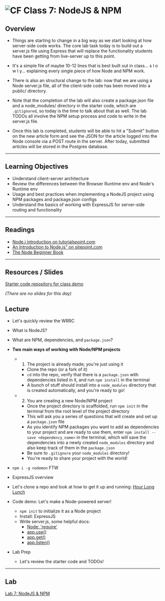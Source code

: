 ![CF](https://i.imgur.com/7v5ASc8.png)  Class 7: NodeJS & NPM
=======
## Overview
<!-- Provide a general overview of the daily concepts and processes that will be covered in lectures and labs -->

- Things are starting to change in a big way as we start looking at how server-side code works. The core lab task today is to build out a server.js file using Express that will replace the functionality students have been getting from live-server up to this point.

- It's a simple file of maybe 10-12 lines that is best built out in class... s l o w l y... explaining every single piece of how Node and NPM work.

- There is also an structural change to the lab: now that we are using a Node server.js file, all of the client-side code has been moved into a public/ directory.

- Note that the completion of the lab will also create a package.json file and a node_modules/ directory in the starter code, which are `.gitignored`, so today is the time to talk about that as well. The lab TODOs all involve the NPM setup process and code to write in the server.js file.

- Once this lab is completed, students will be able to hit a "Submit" button on the new article form and see the JSON for the article logged into the Node console via a POST route in the server. After today, submitted articles will be stored in the Postgres database.

---

## Learning Objectives
<!--
ABCD:
  Audience: Program participants
  Behavior: Expected learning/behavior changes/results
  Condition:
    Circumstances that lead to change/result
    When change/result are expected to occur
  Degree: How much change occurs (%) for how many participants (#)
-->

* Understand client-server architecture
* Review the differences between the Browser Runtime env and Node's Runtime env
* Usage and best practices when implementing a NodeJS project using NPM packages and package.json configs
* Understand the basics of working with ExpressJS for server-side routing and functionality

---

## Readings
<!-- List of readings required for this content; readings being completed by the start of this lecture -->

- [Node.j introduction on tutorialspoint.com](https://www.tutorialspoint.com/nodejs/nodejs_introduction.htm)
- [An Introduction to Node.js" on sitepoint.com](https://www.sitepoint.com/an-introduction-to-node-js)
- [The Node Beginner Book](http://www.nodebeginner.org/)

---

## Resources / Slides
<!-- Provide any links to external slides or other resources that will support the delivery of content. These can also be student-facing docs! -->

[Starter code repository for class demo](https://github.com/codefellows/301-7-express-demo)

*(There are no slides for this day)*

## Lecture
<!-- List any high level topics, as well as any sub-topic, and associated details or notes that instructors may require to deliver this content -->

- Let's quickly review the WRRC
- What is NodeJS?
- What are NPM, dependencies, and `package.json`?

- **Two main ways of working with Node/NPM projects**
	- 1. The project is already made; you're just using it
		- Clone the repo (or a fork of it)
		- `cd` into the repo, verify that there is a `package.json` with dependencies listed in it, and run `npm install` in the terminal
		- A bunch of stuff should install into a `node_modules` directory that is created automatically, and you're ready to go!
	- 2. You are creating a new Node/NPM project
		- Once the project directory is scaffolded, run `npm init` in the terminal from the root level of the project directory
		- This will ask you a series of questions that will create and set up a `package.json` file
		- As you identify NPM packages you want to add as dependencies to your project and are ready to use them, enter `npm install --save <dependency_name>` in the terminal, which will save the dependencies into a newly created `node_modules` directory and also keep track of them in the `package.json`
		- Be sure to `.gitignore` your `node_modules` directory!
		- You're ready to share your project with the world!

- `npm i -g nodemon` FTW
- ExpressJS overview
- Let's clone a repo and look at how to get it up and running: [Hour Long Lunch](https://github.com/bentongreen/hour-long-lunch)

- Code demo: Let's make a Node-powered server!
	- `npm init` to initialize it as a Node project
	- Install: ExpressJS
	- Write server.js, some helpful docs:
		- [Node: 'require'](https://nodejs.org/api/modules.html#modules_module_require_id)
		- [app.use()](https://expressjs.com/en/api.html#app.use)
		- [app.get()](https://expressjs.com/en/api.html#app.get.method)
		- [app.listen()](https://expressjs.com/en/api.html#app.listen)
- Lab Prep
	- Let's review the starter code and TODOs!

---

## Lab
<!-- Provide a link to the daily lab README in the Labs directory, and review this document as part of the lecture -->
[Lab 7: NodeJS & NPM](../../labs/07-NodeJS-NPM/README.md)
